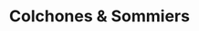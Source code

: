 ---
title: "Colchones & Sommiers"
url: /ciudad-autonoma-de-buenos-aires/colchones-und-sommiers/
shop: Betten
---